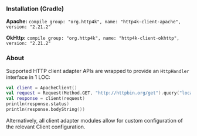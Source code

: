 ### Installation (Gradle)
**Apache:** ```compile group: "org.http4k", name: "http4k-client-apache", version: "2.21.2"```

**OkHttp:** ```compile group: "org.http4k", name: "http4k-client-okhttp", version: "2.21.2"```

### About
Supported HTTP client adapter APIs are wrapped to provide an `HttpHandler` interface in 1 LOC:

```kotlin
val client = ApacheClient()
val request = Request(Method.GET, "http://httpbin.org/get").query("location", "John Doe")
val response = client(request)
println(response.status)
println(response.bodyString())
```

Alternatively, all client adapter modules allow for custom configuration of the relevant Client configuration.
